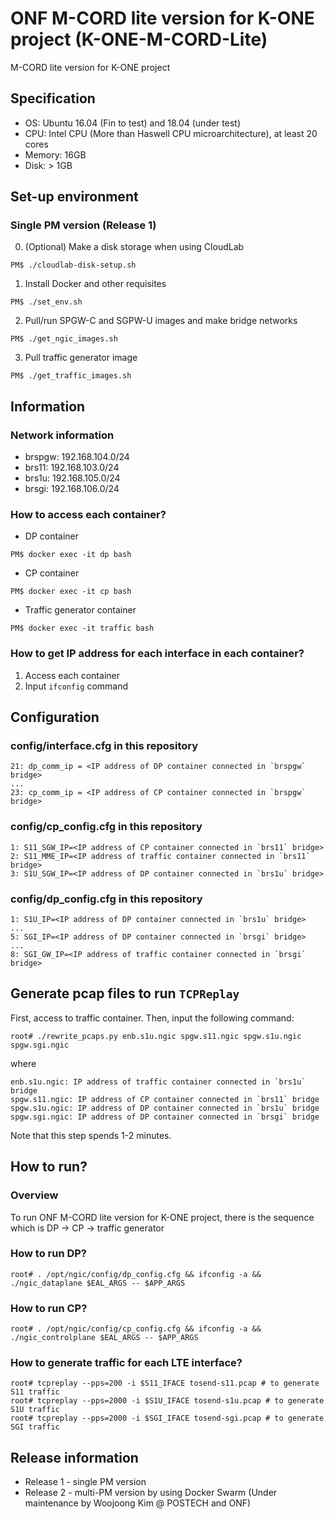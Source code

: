 # ONF M-CORD lite version for K-ONE project (K-ONE-M-CORD-Lite)
M-CORD lite version for K-ONE project
## Specification
* OS: Ubuntu 16.04 (Fin to test) and 18.04 (under test)
* CPU: Intel CPU (More than Haswell CPU microarchitecture), at least 20 cores
* Memory: 16GB
* Disk: > 1GB

## Set-up environment
### Single PM version (Release 1)
0. (Optional) Make a disk storage when using CloudLab
```
PM$ ./cloudlab-disk-setup.sh
```

1. Install Docker and other requisites
```
PM$ ./set_env.sh
```

2. Pull/run SPGW-C and SGPW-U images and make bridge networks
```
PM$ ./get_ngic_images.sh
```

3. Pull traffic generator image
```
PM$ ./get_traffic_images.sh
```

## Information
### Network information
* brspgw: 192.168.104.0/24
* brs11: 192.168.103.0/24
* brs1u: 192.168.105.0/24
* brsgi: 192.168.106.0/24

### How to access each container?
* DP container
```
PM$ docker exec -it dp bash
```

* CP container
```
PM$ docker exec -it cp bash
```

* Traffic generator container
```
PM$ docker exec -it traffic bash
```

### How to get IP address for each interface in each container?
1. Access each container
2. Input `ifconfig` command

## Configuration
### config/interface.cfg in this repository
```
21: dp_comm_ip = <IP address of DP container connected in `brspgw` bridge>
...
23: cp_comm_ip = <IP address of CP container connected in `brspgw` bridge>
```

### config/cp\_config.cfg in this repository
```
1: S11_SGW_IP=<IP address of CP container connected in `brs11` bridge>
2: S11_MME_IP=<IP address of traffic container connected in `brs11` bridge>
3: S1U_SGW_IP=<IP address of DP container connected in `brs1u` bridge>
```

### config/dp\_config.cfg in this repository
```
1: S1U_IP=<IP address of DP container connected in `brs1u` bridge>
...
5: SGI_IP=<IP address of DP container connected in `brsgi` bridge>
...
8: SGI_GW_IP=<IP address of traffic container connected in `brsgi` bridge>
```

## Generate pcap files to run `TCPReplay`

First, access to traffic container.
Then, input the following command:
```
root# ./rewrite_pcaps.py enb.s1u.ngic spgw.s11.ngic spgw.s1u.ngic spgw.sgi.ngic
```
where
```
enb.s1u.ngic: IP address of traffic container connected in `brs1u` bridge
spgw.s11.ngic: IP address of CP container connected in `brs11` bridge
spgw.s1u.ngic: IP address of DP container connected in `brs1u` bridge
spgw.sgi.ngic: IP address of DP container connected in `brsgi` bridge
```
Note that this step spends 1-2 minutes.

## How to run?
### Overview
To run ONF M-CORD lite version for K-ONE project, there is the sequence which is DP -> CP -> traffic generator

### How to run DP?
```
root# . /opt/ngic/config/dp_config.cfg && ifconfig -a && ./ngic_dataplane $EAL_ARGS -- $APP_ARGS
```

### How to run CP?
```
root# . /opt/ngic/config/cp_config.cfg && ifconfig -a && ./ngic_controlplane $EAL_ARGS -- $APP_ARGS
```

### How to generate traffic for each LTE interface?
```
root# tcpreplay --pps=200 -i $S11_IFACE tosend-s11.pcap # to generate S11 traffic
root# tcpreplay --pps=2000 -i $S1U_IFACE tosend-s1u.pcap # to generate S1U traffic
root# tcpreplay --pps=2000 -i $SGI_IFACE tosend-sgi.pcap # to generate SGI traffic
```

## Release information
* Release 1 - single PM version
* Release 2 - multi-PM version by using Docker Swarm (Under maintenance by Woojoong Kim @ POSTECH and ONF)

